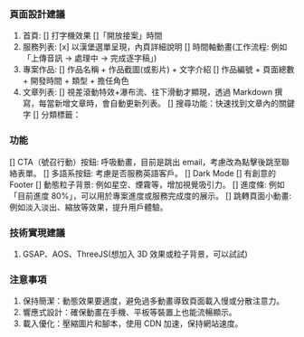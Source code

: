 ### 頁面設計建議

1. 首頁:
   [] 打字機效果
   []「開放接案」時間
2. 服務列表:
   [x] 以漢堡選單呈現，內頁詳細說明
   [] 時間軸動畫(工作流程: 例如「上傳音訊 → 處理中 → 完成逐字稿」)
3. 專案作品:
   [] 作品名稱 + 作品截圖(或影片) + 文字介紹
   [] 作品編號 + 頁面總數 + 開發時間 + 類型 + 擔任角色
4. 文章列表:
   [] 視差滾動特效+瀑布流、往下滑動才顯現，透過 Markdown 撰寫，每當新增文章時，會自動更新列表。
   [] 搜尋功能：快速找到文章內的關鍵字
   [] 分類標籤：

### 功能

[] CTA（號召行動）按鈕: 呼吸動畫，目前是跳出 email，考慮改為點擊後跳至聯絡表單。
[] 多語系按鈕: 考慮是否服務英語客戶。
[] Dark Mode
[] 有創意的 Footer
[] 動態粒子背景: 例如星空、煙霧等，增加視覺吸引力。
[] 進度條: 例如「目前進度 80%」，可以用於專案進度或服務完成度的展示。
[] 跳轉頁面小動畫: 例如淡入淡出、縮放等效果，提升用戶體驗。

### 技術實現建議

1.  GSAP、AOS、ThreeJS(想加入 3D 效果或粒子背景，可以試試)

### 注意事項

1. 保持簡潔：動態效果要適度，避免過多動畫導致頁面載入慢或分散注意力。
2. 響應式設計：確保動畫在手機、平板等裝置上也能流暢顯示。
3. 載入優化：壓縮圖片和腳本，使用 CDN 加速，保持網站速度。
